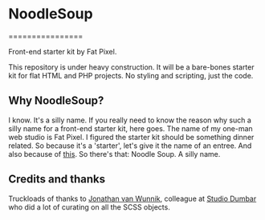 # NoodleSoup
================

Front-end starter kit by Fat Pixel.

This repository is under heavy construction. It will be a bare-bones starter kit for flat HTML and PHP projects. No styling and scripting, just the code.

## Why NoodleSoup?

I know. It's a silly name. If you really need to know the reason why such a silly name for a front-end starter kit, here goes. The name of my one-man web studio is Fat Pixel. I figured the starter kit should be something dinner related. So because it's a 'starter', let's give it the name of an entree. And also because of [this](https://www.youtube.com/watch?v=tJuWdyq0ETA). So there's that: Noodle Soup. A silly name.

## Credits and thanks

Truckloads of thanks to [Jonathan van Wunnik](https://github.com/jolantis), colleague at [Studio Dumbar](http://studiodumbar.com) who did a lot of curating on all the SCSS objects.
